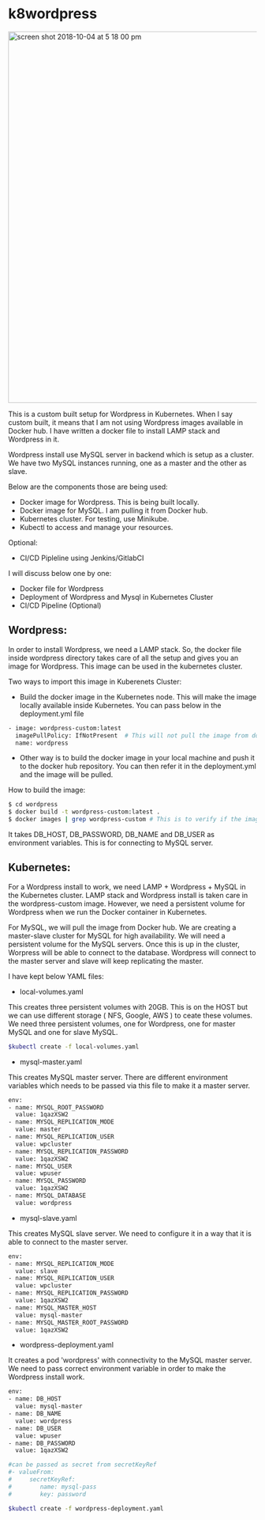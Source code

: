 # k8wordpress

<img width="751" alt="screen shot 2018-10-04 at 5 18 00 pm" src="https://user-images.githubusercontent.com/16876746/46472065-86f83e00-c7f9-11e8-89b3-661bf77e7701.png">


This is a custom built setup for Wordpress in Kubernetes. When I say custom built, it means that I am not using Wordpress images available in Docker hub. I have written a docker file to install LAMP stack and Wordpress in it.

Wordpress install use MySQL server in backend which is setup as a cluster. We have two MySQL instances running, one as a master and the other as slave.

Below are the components those are being used:
- Docker image for Wordpress. This is being built locally.
- Docker image for MySQL. I am pulling it from Docker hub.
- Kubernetes cluster. For testing, use Minikube. 
- Kubectl to access and manage your resources. 

Optional:
- CI/CD Pipleline using Jenkins/GitlabCI

I will discuss below one by one:
- Docker file for Wordpress
- Deployment of Wordpress and Mysql in Kubernetes Cluster
- CI/CD Pipeline (Optional)

## Wordpress:

In order to install Wordpress, we need a LAMP stack. So, the docker file inside wordpress directory takes care of all the setup and gives you an image for Wordpress. This image can be used in the kubernetes cluster. 

Two ways to import this image in Kuberenets Cluster:
- Build the docker image in the Kubernetes node. This will make the image locally available inside Kubernetes. You can pass below in the deployment.yml file
```sh
- image: wordpress-custom:latest
  imagePullPolicy: IfNotPresent  # This will not pull the image from docker hub if the image is present locally.
  name: wordpress
```
- Other way is to build the docker image in your local machine and push it to the docker hub repository. You can then refer it in the deployment.yml and the image will be pulled.

How to build the image:
```sh
$ cd wordpress
$ docker build -t wordpress-custom:latest .
$ docker images | grep wordpress-custom # This is to verify if the image was built successfully
```

It takes DB_HOST, DB_PASSWORD, DB_NAME and DB_USER as environment variables. This is for connecting to MySQL server.

## Kubernetes:

For a Wordpress install to work, we need LAMP + Wordpress + MySQL in the Kubernetes cluster. LAMP stack and Wordpress install is taken care in the wordpress-custom image. However, we need a persistent volume for Wordpress when we run the Docker container in Kubernetes.

For MySQL, we will pull the image from Docker hub. We are creating a master-slave cluster for MySQL for high availability. We will need a persistent volume for the MySQL servers. Once this is up in the cluster, Worpress will be able to connect to the database. Wordpress will connect to the master server and slave will keep replicating the master.

I have kept below YAML files:

- local-volumes.yaml

This creates three persistent volumes with 20GB. This is on the HOST but we can use different storage ( NFS, Google, AWS ) to ceate these volumes. We need three persistent volumes, one for Wordpress, one for master MySQL and one for slave MySQL.

```sh
$kubectl create -f local-volumes.yaml
```

- mysql-master.yaml

This creates MySQL master server. There are different environment variables which needs to be passed via this file to make it a master server.

```sh
env:
- name: MYSQL_ROOT_PASSWORD
  value: 1qazXSW2
- name: MYSQL_REPLICATION_MODE
  value: master
- name: MYSQL_REPLICATION_USER
  value: wpcluster
- name: MYSQL_REPLICATION_PASSWORD
  value: 1qazXSW2
- name: MYSQL_USER
  value: wpuser
- name: MYSQL_PASSWORD
  value: 1qazXSW2
- name: MYSQL_DATABASE
  value: wordpress
```

- mysql-slave.yaml

This creates MySQL slave server. We need to configure it in a way that it is able to connect to the master server.
```sh
env:
- name: MYSQL_REPLICATION_MODE
  value: slave
- name: MYSQL_REPLICATION_USER
  value: wpcluster
- name: MYSQL_REPLICATION_PASSWORD
  value: 1qazXSW2
- name: MYSQL_MASTER_HOST
  value: mysql-master
- name: MYSQL_MASTER_ROOT_PASSWORD
  value: 1qazXSW2
```
- wordpress-deployment.yaml

It creates a pod 'wordpress' with connectivity to the MySQL master server. We need to pass correct environment variable in order to make the Wordpress install work.

```sh
env:
- name: DB_HOST
  value: mysql-master
- name: DB_NAME
  value: wordpress
- name: DB_USER
  value: wpuser
- name: DB_PASSWORD
  value: 1qazXSW2  

#can be passed as secret from secretKeyRef  
#- valueFrom:
#     secretKeyRef:
#        name: mysql-pass
#        key: password  
```

```sh
$kubectl create -f wordpress-deployment.yaml
```
